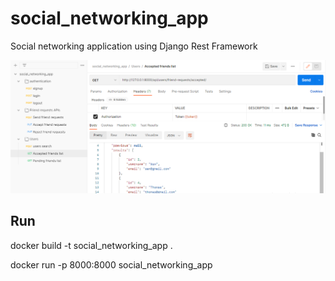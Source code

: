 
# social_networking_app
Social networking application using Django Rest Framework

<img src="image.png" >


## Run 

docker build -t social_networking_app .


docker run -p 8000:8000 social_networking_app
